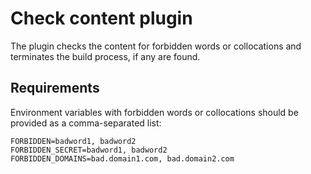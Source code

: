 # Check content plugin

The plugin checks the content for forbidden words or collocations and terminates the build process, if any are found.

## Requirements

Environment variables with forbidden words or collocations should be provided as a comma-separated list:

```
FORBIDDEN=badword1, badword2
FORBIDDEN_SECRET=badword1, badword2
FORBIDDEN_DOMAINS=bad.domain1.com, bad.domain2.com
```